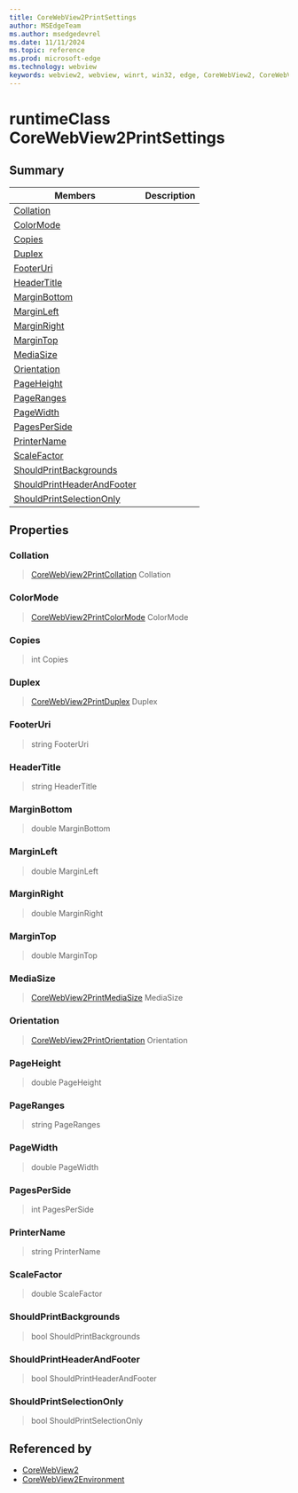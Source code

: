 ```yaml
---
title: CoreWebView2PrintSettings
author: MSEdgeTeam
ms.author: msedgedevrel
ms.date: 11/11/2024
ms.topic: reference
ms.prod: microsoft-edge
ms.technology: webview
keywords: webview2, webview, winrt, win32, edge, CoreWebView2, CoreWebView2Controller, browser control, edge html, CoreWebView2PrintSettings
---
```


# runtimeClass CoreWebView2PrintSettings



## Summary

Members|Description
--|--
[Collation](#collation) | 
[ColorMode](#colormode) | 
[Copies](#copies) | 
[Duplex](#duplex) | 
[FooterUri](#footeruri) | 
[HeaderTitle](#headertitle) | 
[MarginBottom](#marginbottom) | 
[MarginLeft](#marginleft) | 
[MarginRight](#marginright) | 
[MarginTop](#margintop) | 
[MediaSize](#mediasize) | 
[Orientation](#orientation) | 
[PageHeight](#pageheight) | 
[PageRanges](#pageranges) | 
[PageWidth](#pagewidth) | 
[PagesPerSide](#pagesperside) | 
[PrinterName](#printername) | 
[ScaleFactor](#scalefactor) | 
[ShouldPrintBackgrounds](#shouldprintbackgrounds) | 
[ShouldPrintHeaderAndFooter](#shouldprintheaderandfooter) | 
[ShouldPrintSelectionOnly](#shouldprintselectiononly) | 

## Properties

### Collation

>  [CoreWebView2PrintCollation](corewebview2printcollation.md) Collation

### ColorMode

>  [CoreWebView2PrintColorMode](corewebview2printcolormode.md) ColorMode

### Copies

>  int Copies

### Duplex

>  [CoreWebView2PrintDuplex](corewebview2printduplex.md) Duplex

### FooterUri

>  string FooterUri

### HeaderTitle

>  string HeaderTitle

### MarginBottom

>  double MarginBottom

### MarginLeft

>  double MarginLeft

### MarginRight

>  double MarginRight

### MarginTop

>  double MarginTop

### MediaSize

>  [CoreWebView2PrintMediaSize](corewebview2printmediasize.md) MediaSize

### Orientation

>  [CoreWebView2PrintOrientation](corewebview2printorientation.md) Orientation

### PageHeight

>  double PageHeight

### PageRanges

>  string PageRanges

### PageWidth

>  double PageWidth

### PagesPerSide

>  int PagesPerSide

### PrinterName

>  string PrinterName

### ScaleFactor

>  double ScaleFactor

### ShouldPrintBackgrounds

>  bool ShouldPrintBackgrounds

### ShouldPrintHeaderAndFooter

>  bool ShouldPrintHeaderAndFooter

### ShouldPrintSelectionOnly

>  bool ShouldPrintSelectionOnly






## Referenced by

- [CoreWebView2](corewebview2.md)
- [CoreWebView2Environment](corewebview2environment.md)
